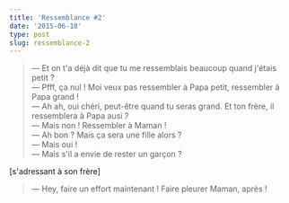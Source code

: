```yaml
---
title: 'Ressemblance #2'
date: '2015-06-18'
type: post
slug: ressemblance-2
---
```


> — Et on t'a déjà dit que tu me ressemblais beaucoup quand j'étais petit ?  
> — Pfff, ça nul ! Moi veux pas ressembler à Papa petit, ressembler à Papa grand !  
> — Ah ah, oui chéri, peut-être quand tu seras grand. Et ton frère, il ressemblera à Papa ausi ?  
> — Mais non ! Ressembler à Maman !  
> — Ah bon ? Mais ça sera une fille alors ?  
> — Mais oui !  
> — Mais s'il a envie de rester un garçon ?

[s'adressant à son frère]

> — Hey, faire un effort maintenant ! Faire pleurer Maman, après !
